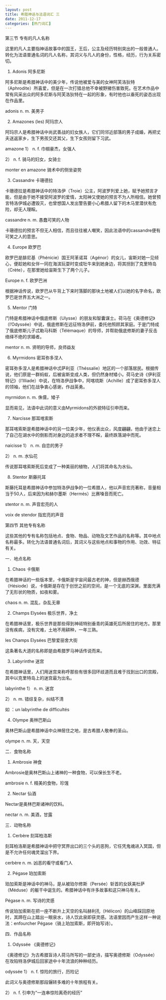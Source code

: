 ```yaml
---
layout: post
title: 希腊神话与法语词汇 三
date: 2011-12-17
categories: [热门词汇]  
---
```


第三节 专有的凡人名称

这里的凡人主要指神话故事中的国王，王后，公主及经历特别突出的一般普通人。转化为法语普通名词的凡人名称，其词义与凡人的身份，性格，经历，行为关系密切。

1. Adonis 阿多尼斯

阿多尼斯是希腊神话中的美少年，传说他被爱与美的女神阿芙洛狄特（Aphrodite）所喜爱，但是在一次打猎总他不幸被野猪伤害致死。在艺术作品中常有风采出众的阿多尼斯与阿芙洛狄特在一起的形象，有时他也以垂死的姿态出现在作品里。

adonis n. m. 美男子

2. Amazones (les) 阿玛宗人

阿玛宗人是希腊神话中尚武善战的妇女族人，它们同邻近部落的男子成婚，再把丈夫送返家乡，生下男孩交还其父，生下女孩则留下习武。

amazone 1） n. f. 巾帼豪杰，女强人

2） n. f. 骑马的妇女，女骑士

monter en amazone 骑术中的侧坐姿势

3. Cassandre 卡珊德拉

卡珊德拉是希腊神话中的特洛伊（Troie）公主，阿波罗列爱上她，赋予她预言才能，但是由于她不接受阿波罗的爱情，太阳神又使她的预言不为人所相信。她曾预言特洛伊城必遭毁灭，也曾想国人发出警告要小心希腊人留下的木马里潜伏有危险，却无人理睬。

cassandre n. m. 愚蠢可笑的人物

卡珊德拉的预言不但无人相信，而且往往被人嘲笑，因此法语中的cassandre便有可笑之人的意思。

4. Europe 欧罗巴

欧罗巴是腓尼基（Phénicie）国王阿革诺耳（Agénor）的女儿，宙斯对她一见倾心，便趁她和女伴一同在海滨玩耍时变成牡牛来到她身边，将其拐到了克里特岛（Crète），在那里她给宙斯生下了两个儿子。

Europe n. f. 欧罗巴洲

根据神话传说，欧罗巴从牛背上下来时落脚的那块土地被人们以她的名字命名，欧罗巴是世界五大洲之一。

5. Mentor 门特

门特是希腊神话中俄底修斯（Ulysse）的朋友和智囊谋士。荷马在《奥德修记》（l’Odyssée）中说，俄底修斯在远征特洛伊前，委托他照顾其家庭。于是门特成了俄底修斯儿子忒勒马科斯（Télémaque）的导师，并帮助俄底修斯的妻子反击络绎不绝的求婚者。

mentor n. m. 贤明的导师，良师益友

6. Myrmidons 密耳弥多涅人

密耳弥多涅人是希腊神话中忒萨利亚（Théssalie）地区的一个部落居民。根据传说，他们原是一群蚂蚁，后被宙斯变成人类，但仍然身材矮小。荷马史诗《伊利亚特记》（l’Illiade）中说，在特洛伊战争中，阿喀琉斯（Achille）成了密耳弥多涅人的领袖，他们在战争衷心感谢，作战英勇。

myrmidon n. m. 侏儒，矮子

显而易见，法语中此词的意义由Myrmidons的外貌特征引申而来。

7. Narcisse 那耳喀索斯

那耳喀索斯是希腊神话中的另一位美少年，他仪表出众，风度翩翩，他由于迷恋上了自己在湖水中的倒影而对身边的追求者不理不睬，最终跌落湖中而死。

naicisse 1） n. m. 自恋的男子

2） n. m. 水仙花

传说那耳喀索斯死后变成了一种美丽的植物，人们将其命名为水仙。

8. Stentor 斯藤托耳

斯藤托耳是希腊神话中参加特洛伊战争的一位希腊人，他以声音宏亮著称，音量相当于50人，后来因为和赫尔墨斯（Hermès）比赛嗓音而死亡。

stentor n. m. 声音宏亮的人

voix de stendor 指宏亮的声音

第四节 其他专有名称

这些其他的专有名称包括地点、食物、物品、动物及文艺作品的名称等。其中地点名称最多。转化为法语普通名词后，其词义与这些地点和事物的作用、功效、特征有关。

一．地点名称

1. Chaos 卡俄斯

在希腊神话的一些版本里，卡俄斯是宇宙间最古老的神，但是赫西俄德（Hésiode）说，卡俄斯是存在于创世之前的空间，是一个无底的深渊，里面充满了无形状的物质，如夜和雾。

chaos n. m. 混乱，杂乱无章

2. Champs Elysées 极乐世界，净土

在希腊神话里，极乐世界是那些得到神祗特别垂青的英雄死后所居住的地方。那里没有疾病，没有灾难，土地不用耕种，一年三熟。

les Champs Elysées 巴黎爱丽舍大街

这条著名大道的名称即是由希腊罗马神话传说而来。

3. Labyrinthe 迷宫

在希腊神话里，人们用迷宫来称呼那些有很多回环歧道而且难于找到出口的宫殿，其中以克里特岛上的迷宫最为出名。

labyrinthe 1） n. m. 迷宫

2） n. m. 错综复杂，纠结不清

如 ：un labyrinthe de difficultés

4. Olympe 奥林巴斯山

奥林巴斯山是希腊神话中众神居住之地，是古希腊人敬奉的圣山。

olympe n. m. 天，天空

二．食物名称

1. Ambrosie 神食

Ambrosie是奥林巴斯山上诸神的一种食物，可以保长生不老。

ambrosie n. f. 精美的食物，珍馐

2. Nectar 仙酒

Nectar是奥林巴斯诸神的饮料。

nectar n. m. 美酒，甘露

三．动物名称

1. Cerbère 刻耳柏洛斯

刻耳柏洛斯是希腊神话中把守冥界出口的三个头的恶狗，它任凭鬼魂进入冥国，但是不允许任何魂灵溜出下界。

cerbère n. m. 凶恶的看守或看门人

2. Pégase 珀加索斯

珀加索斯是神话中的神马，是从被珀尔修斯（Persée）斩首的女妖美杜萨（Méduse）的躯干中诞生的。希腊神话中有许多故事和这只神马有关。

Pégase n. m. 写诗的灵感

传说珀加索斯在把一座不断升上天空的名叫赫利孔（Hélicon）的山峰踩回原地时，其蹄在山上踏出一眼泉水，诗人饮此泉即获灵感。法语里因而产生这样一种说法：enfourcher Pégase（骑上珀加索斯，即开始写诗）。

四．作品名称

1. Odyssée 《奥德修记》

《奥德修记》为古希腊盲诗人荷马所写的一部史诗，描写奥德修斯（Odyssée）在攻陷特洛伊城后回家途中十年流浪的种种经历。

odyssée 1） n. f. 惊险的旅行，历险记

此词义与奥德修斯那段辗转多难的十年旅程有关。

2） n. f. 引申为“一连串惊险离奇的经历”
